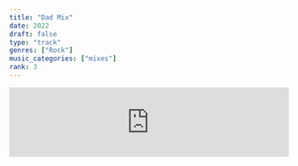 ```yaml
---
title: "Dad Mix"
date: 2022
draft: false
type: "track"
genres: ["Rock"]
music_categories: ["mixes"]
rank: 3
---
```

<iframe width="100%" height="125" scrolling="no" frameborder="no" allow="autoplay" src="https://w.soundcloud.com/player/?url=https%3A//api.soundcloud.com/tracks/1395560269&color=%23ff5500&auto_play=false&hide_related=false&show_comments=true&show_user=true&show_reposts=false&show_teaser=true"></iframe>